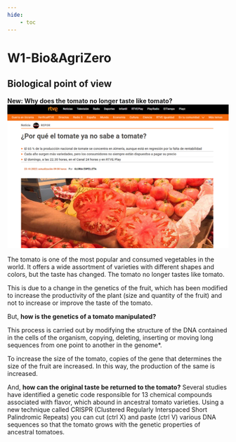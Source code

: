 ```yaml
---
hide:
    - toc
---
```


# W1-Bio&AgriZero
## Biological point of view 

**New: Why does the tomato no longer taste like tomato?**
![](../images/Bio&AgriZero\NEW.png)

The tomato is one of the most popular and consumed vegetables in the world. It offers a wide assortment of varieties with different shapes and colors, but the taste has changed. The tomato no longer tastes like tomato.

This is due to a change in the genetics of the fruit, which has been modified to increase the productivity of the plant (size and quantity of the fruit) and not to increase or improve the taste of the tomato.

But, **how is the genetics of a tomato manipulated?**

This process is carried out by modifying the structure of the DNA contained in the cells of the organism, copying, deleting, inserting or moving long sequences from one point to another in the genome*.

To increase the size of the tomato, copies of the gene that determines the size of the fruit are increased. In this way, the production of the same is increased.

And, **how can the original taste be returned to the tomato?**
Several studies have identified a genetic code responsible for 13 chemical compounds associated with flavor, which abound in ancestral tomato varieties. Using a new technique called CRISPR (Clustered Regularly Interspaced Short Palindromic Repeats) you can cut (ctrl X) and paste (ctrl V) various DNA sequences so that the tomato grows with the genetic properties of ancestral tomatoes. 
